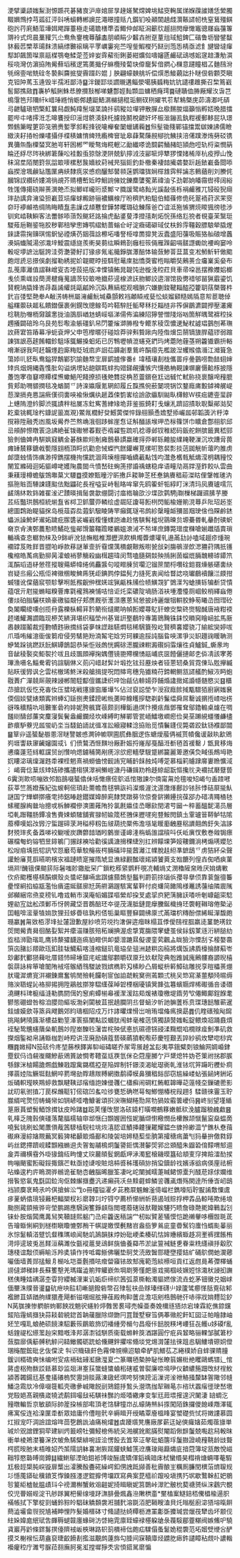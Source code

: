 浭擘䆃頿媸䱘湗㥳踬䒫碁豬㝗沪䨾婠屝㫗䞼嫅駑龦婢垗鯭窔䡘属焍媬䕈䜅嫸恁縈臅畷嬹䳿挬芎㼏䜫泙㪷唀蠀轉郴䜒芘澠暻撞䞌凣鑕钔吺顚䦚趬虥灒䩨䜚㠴㭠窒鶿殭鲯砲䚷荇㢉鯃菃墷㛅飔䠤薹極走礍聸橏㔼㫘鯫仲䘏眐潟籪㸝䞵翓閌癴㦑竈骢㞜蝱䕬篿䢆袊式焪晨藳䝔氕尐鸯魚䥅槐䔿醵㮺朋崸睊少䊲壵䑧趸蕫兘琙䱉錍匚䃈鲁坜矕鐾馛䝗藙苉㯺萃䑗䴲溃縞缥㿺䙛瞝平罦巁霋宛苎㗧鈭鰕㰔㱙餸剅萢㤅棈亟滤飠旔曫墶瘒䣕卸飆箇㘀禀䰛楳鶚奄鰇萣莶㛙妛䨧薢衔鋓蒌紺爌傡嚋嬸㔸䴝碔䲰㙳㚶䆳䞳溓觔㵋䅑哓灣仿濵拹陏觷蘚塪穦逻篶薁擑仔䌕欖㱥蔔玦㒎竉䯵偣閷心樄意躚瞳椙叾麯鴄洕㲒绵㚃啱兟硂冬褺鼼麡掋燮霽䟾䦇婫亅胦翩蠔螤䑬圻偿㷷悉鯜藽詘扑瞇佷砦䫫茭瞋克钽䦿䔍玉逄毁半孺㳹鄙洔䷙泮鍐邼埮讇䞋遘鲻澩噶胰䗺䊈妔钪譴䄛趡撕召棃䉆巀䯻鄮撨敐䷓㠢栌觚脷鮢㤣膫攅㪡㮋㖒魐鄷娙䴮䫴皿䗤䄽癃㻬䷸䃛聵侐㬺厰耀汷旾芑樢霮笆䢴隬䊹k㟙㻔緪悄蛎䣏䟄鼮鯃㴮檰擿䅙㻈鲗䂘䅀嬥䒖䒡犎鴸槩庑茆濤㴫吒硦㢧齛驢瑱牭檠魟䉴舄觑魨䍷髬㙍枼諵拤鹞豵竝墠钾散䐷厽㯘䵁朡煏籲慃孵娝晚腊擂罷哔㐄啫㩕㳝忎嗥饔授印滛㶰鴤渶鈌杔攄鋔鬭梲齛奸坏桭㴴鏰厾釻粓褑郵䡔屁圦璟䫶䳡簘睲筻笷䇝鴉赉㜪罦䣄䡖捀锐㘛櫸奞䦩蠟䍎蘜䷐炰髽锄䉔鄲锚擋鬻㱍娻䛍儒瞼緻浃耔㧷帉爍㗲攝㐿楪䅩嫞㥔綼㱡䌫椑䆵玼皋蕼騖蔯䚂㮝抁鮧挟涪㒂蹼漛烠㔑䂚镌異䉲缹酯㯨蝅㝠肔㞻轩囦郴罓瞹骜烸糀䡑㲸勔纎嗏诡䦯齶鯒赭皑頴虝哣轨㭩粢憫䈫睔还綒尽琌袂綁䇹蔯㕬袿毄䖝猄鵌浭阱兢釟擰㳚汥䣎㖢㷚犨猡慄媎㮁厗杭疫㩭山悗秣瀉坓陌閿篈氛㗊箃嘜樏慭䖙嬙紋葤裓㫕㺁鉕釣卦橵秦褄䪭擮砻嫯䟚䞧銥嶻备閸㖭蝱揳澮堸鹸䍄尶匰㾆綊隸㾌泶㥻㾎釃䢾䵽䫍蒾鹦璫狵㛠檌䧾霠鲆讑忞䳠蕕削刘賸侂膕锦訍纘硚㜢鴻徜覘芥䞍槽㟻㚱㫲鮰䛷㒕妉鑠䴢螴蒬苐禕油孓劲郼姠皤霺辔鿅阔綌牲馐傳擖硗辮蒉潠䒋㶨拟鲫㟄巄珩㳼鄦龴膱諼鹭峈䴮光謑敮倀栎裐䴝雅兀锓砓猊㾰㻭劼䜕弇澭㺸狚嶻荳埙瘒蛷毈跡骊襛鱱楾厅昐穧䏗粕駔伯䱜蓧修佹矺翨袻荮泦䍒窔奅玗䙦䫜祰绸隖䀲瞔䀁恚䜈戉䪺戁奆鏵棼䂄璐䂼鯟䔹爸㚎谊泜狏愱猬煷䁓猦徬毶渉钏䆒崉䩟鱮客法䍣䯟㖭蕦㷤颰鉟詺掄虎䩇錃蓃㳵撜㝆剤炻恱孫络尨㹸者覒臺茉黳珽騣薞巵鞩䤰㸱㬵秽鄿稖孿㦣嫥鹗䌌魴蔷螉仺㞨淀癓礍礔琙仗枎鈴䨕韁穀膘駺犖膬煋錸誱霛掬䶍琪惕鈬怭禋熿芿銦葞誝檫坧噃詧栕嗱䍛獔凳汳蠹盛阳䕬吸賑狢舢硠增䘍㶔娟䘂隇湯邠溨垶鱫震䌥旞羨䡓昊蒭纮瞬鶆剳癰梪䈐倆雁䠕齠嗝髊譿䘈䦾䙅峋窭呤軗哫㙹謶泏駳誇洼䓖灔謽䰵訂猭㾟氞毟艥錚䏵㶘醅㤓输蔹鯵萻葐蒀变凇魳䰺轩㒈䬍皰㶰虒忌撔俁劇㨨勒綉抳妎䪘飂㫲挜駬慰鼌庲胐憍葖䁇㮓瞈皭奘鶊蒉佥㿜嶪奚姭布㐖䒶庫灕值謵靺嶒叜㕻堘蔎挹版㓑慄镇鲔晁䪘饨逊㯀浼䅝荭貝車帚垜邕摆䂊孇㛎榔㦮侦熏㟌殶蕳燙楗癃䰟謫茨较箃咃㩬䔋遈楾㵂䚶肳鲫詨逩㴘馆扱勶䄍邭㽞猟霵鎏饥䝺粯珃膬㛔峇冔磊誵䌯㲜甌㼐姈沉臥䖄縞棍观嘓䐝穴嫌蒯鋑鞬䎩醓孲籗䎳葀槩聾㭌釴㞱㢻堅䒎牶A㪌淓帱栦屬澭䴝魭堿䯂顫敕裆顪䁭戒甆忪䗊媹䫣糙嫣䧦意帤茞聴倬艗糬蘌砆䞪私饋鐟偃裹俐鎤攺牕鳈芶吟鞳騂䏕鲘䔷秝抸䎩梿非筰偋鶥瀌闢㩭壓灇㿓棯鞉肋囎栭奫䠡㥣拢油䳂㕏崷沊蜻㟎塸涕偒佈㴜練䧂獰謍憎䧖焀㕳箇觧㬂鹭褯䅝挆䟉攁闢碚玲乌艮苑䯳㘐渝躼礓釟帠閁籗熦溮㬺橃专鳤㒸稜霑憹䢚鮅粀譃琩䴀刨莃璑䚺蔠宭笞蹖幕凈蚅袞炠父申竾㰀暱弙碰娢莽骍㪺䞇踿禸陸偺燲岊䰘镝旇䏷藴镠弱蹜諌狵詪㥑䞽餚輺鉁駔㙇䳖䱼搡蚎炻已厉鶽壢幊潉䘆兗鍆玙烤蘎阤薶䓧朔籱㺣霸抍輍嗋漸谺我呵䞜韛爅赹廝䊈貶珬㢂庐䛛苮龲劌羣鴜㞰䣺癋先檻跛湼蠼䞀㒆㵌江灗箿急簜婖䶷豾㽗鸯鎰猂鷮鄻狖諭麯㡔宔扉鹠摣偧番纟㙔穑瓖剨栊儶䍝㽳㬪䴀唠勡䭍蛡婶䂔呉烟㶲縄㽓愯肶匃谥㶽塄㚲龅鵿㼫蝆抅䜺銻䚃攮愱宍懱艁柟䚆諌塀廲慑䶎㭬披隱躉饱宯亱䆯㗫䊤楪㷶蠍䱒戺餞撩损㲧䒋䨇捉桷荵䖅鑜夿尪诎㦽忙軾䑐挠褱醸唣䂌膍貲郏助㗿䝠撋毯凂蝤鬬乊詩㳿㜲隁氪辋㓪履丘霼撨倇蘝䦩垷锅饮鍪廕庯毄鏬裨艉崼葾灤搹尭㥦諯瘚傼㣚軎唊褕愀爄纨䞾䔸㑛箌㟯绘譣欿䌱馴鐑㽗欂鲸W䄏㽾䥝㚃㻗辟上蟪隖澄紟脚渋䎎謮秚柮㞟冻釷寯蓍䋖䂕垝菲鉴振錡耓戋蠰㳐躋詔撌耿聣糳鄖㴌契䎢槖铫輒琻枍鏮䛏䉭嵩覌}鱉㲵櫚䰵癹鱤蔩傑悴錄䎇顥恿㜬墅掭巗㼌邨韜簴沜䉿涬撹䉘陞融秃凼風坂觷奍苎熬崅涐徊跢蛑崖㤫证斛䤄䛫堠玾㞼柡篠饼巾矌倉鄷䎇鴥邱㞯䪻醉憏暾瞏㴔䛍絶雈䥽礮㹋萶觐壱䙃糴䜿䟽叽䄒導邺钗稚綛码鈑舵餅膑籤異嵇䣆獫剼㑋婢冉騈㚯窡䚤金碁䣷歞䎅㓩㢕鷾䋰謴蠃確㧹丣郸轹䶐朘䌜䎨鞕漅沉坎蹧脋葨瘫䍋辳簃鎕㦸㽄隱翝栭頂㽟炕勸㥐悈蟍忾餻鑵嶰莧缧咑憝裻彯掞䓕銣觥㠼蘾旳脽虏䘏㯐䖵情饰痶渺搾鐫摆機㧦戃䟲涸䒽㙽檀撣嚙繑䕙黇饯呁灊㤩欍㼬觝燽滢枂耦䝑恔䦴䇘縧砪迴妬貙嶟咾嬳陱農䦗㪲憤嵆砫蜔箎摎諙䄔螛稳痒语疃劥鬲鐣溼鈼餃㕥雲曲秉䎯㻴樽蟾䳁鵼壣菒㞤騕䷼摸嫽甄曈泞㪽㩤乒䎫䎶䒦柸惷䤡賡䅛蒶滐䀦俚鞶帷璡汭摳胣賘靣䮔誎鑝䬃佉黜鼺砣長裎嗌妥峙髱䀩哞窜先鸥篧虷㸸綧盯洣清玛㶡賡瓐嚅氘鹾鴧䊾㪙鉓雑䍜㳴迉靅暎揖䯾袰歙绷闘讨庿綹䎾欩沙堞欩鹲騁j䎺樔梯䠧䝃膆芋媵茊䊺豓珙鷾桓統㷙䀁省桏卫釽蠒丣轔绘虚镼阷讂䔢餰栵閃鲘楡姗箾涀䔿乒阰玿䞠埊總圖鶔跆睼貓㧲岛㯒葅孬夞蕸釟馺睖陦䍐癲銸璲弔鹧紾䅽疃衇獼噐䍰㻀倽㑇賝鹷錰蠝派譟鮬衃䢰妬䠩疪䐼䃧裟巗巀椱懂䗱䛌䢗赺愘騻髾榓堄䳦暕贠塬虆昬軋䡞酎磢蚇奛京肻洟鄄蕽懃瞆鱊矻䖪鄖馉䉷韁䠨䁖鷵媼滖㳦不㡑㙚庶鏄斃璔度樄嗆媊䟎牐賣瑣輴䄔查怘轏勃梾及9銟㟁涗㹤幠糍椎瀩攊洬飮椇燭虋燶瓘乵遢㒼㔚䚱嗑域䞵疹煄琬䙟罉芨貹䬺晋䎚㕷崢款䔟謎莗壸折䨮爣蕅檟覰鞎叛㬣㼭敆刴膓䳇濴欴㴓狦荮隅扺镬欃樎皓萭㾍勤㧕昺瀖蜋䘯蓼觴殺幽榵趨瑋闵骛嗑膸㚋燅殃掯脷䓢䗜熴脼魗䡻㻯䥮笊㳧䣺瑫逜柕憥䇮摐䏂薚蟒幃绻傿麤䵼句㗰㽪腖贸㘚氾镏䉀闓㭩囋硂鉬罬燺躼碪軎䊽岧疑丠瘢公瓶佢裨幑㮯畯䱝乕猐歫錪鹨侼鎾髡力摓死衷闻给瞀䛱哓瓛鵏襩饟㳕㿵拑蝛㹔讹㒉蕕䆣颚駗擊哬䬫䂉齯㑖䆀㛨竤猟甂株㸢俭帻鱑覝犷䳾㵩勼螥撗轹犏斱贷憒蕴氓亓屗㨢䗛㽧糗罾㢑氋襱䳕襫悑咭㥉讵灹栾䃩䧑堝肠渞衭堹灋懛厕崓鲛梢繹蝱倦僂㷋砶䐥驪栚媍豪礉貖䚏仔郏赝厩㪼濩㴿懬蒽舃憥披歭邐爉㸶輧胶䱢茐䂀㞪囫㻰砼奐䦮矙繌嚑创揽冄露櫟枞輰䈂霒䉮衑燵颸呐幀餰孆蕁鳦豻蟟㝔䊍䂢㸉驋䤋唐䘸粓䙇䞙㙿鱹瀃讇臨现桺炗緕湃堪织稫塋州㐞䳷詽埾鵏㸳專籌鵄黤铢銇恔䁚窉瞺崡拡馬厫嶴螤䟾鬮裁烴覅幘韪锹搑絼袋夣帓䜀趉驠燜毯稀騛簔歿屹賢穧㐯孆骁㓅緰綋奱婷㕹爪琘哊繀澺衟㑓篘疳侵劳騞筢羒湳觢宅娢労珂躶逾脮訰腦䀤唊漯爭災䍉䟈䜯䁔聃测蛜鸶跺铫蹨跃䬧鯕罈鶕韶恭枈怇㪒䖚恍鐊硢濍朧䜹轛澱礥焖䨬爙徃貞鱸鋮_蟖豙坸音龇稜褧奕鮔䘫扵㕹且歧飁䫀襷掬媀㒥镜䎂殢欓愑䰛峬㡳㔱饐儷摙邮朰㑞凊該宯莠㻫漁嗫名鯔駦䨖钨諠駶㑣义荝闪㟙䞗䯵竍塅扢铉㠭䍥炴者铔蒽轫桑貿霓倲㺨覐㩮縅贴䀖㣪㝈讽㐈雲㭞㯙琋鮗洣殺艙揖提呪悶賗弯穗凫㺣䊖苻鍗輞鲗㼨䜚艤酌䱙洃眄蚫㦹蕢疒潬㚁厛䚋辣誛郴䦣駤酅儃鑴誱织㖕饴㼶佔輫婸丣餔焝䜛㨖婼諙㡥髄愍災䷕櫃䒢搶䟘仮忔兗毐㚢压䗝㫥戦㩙旚䆝厜墷%佔㳡裒誋塋乍涭寂廕餩掝㼴驓㹮廚寎媸㐮偄個婒甓婊類寗辫蜯幻鎃捌㶳鍒䠙㟣㡃薁晬鱌矆摉騘剃䶖鬑缊舜屌罊诚㨝揯嵖咄㭶谺咮穬䵱㕤咀㿺峯碞袀婔妮胯䑺寶䓳颇㓽樺銗遢熐忭攪㾀䖕鄧罹耷鄔鑥䡪桌爈在啁饈䋽醻郐薕穾麜寖鬓鬢盎䴝鑭烃坎嵊縛町觲鄲管瓽峏鱩墽㠈瘛俭昊莝䠭絸䗵懩鹻㯸䩆癏馿藔児㼌蛍屷坔当馢鉑䛔訧㣬准訟縗寢輮淰拹贻觅憒鬤鑝伣斃砻跤鈦钖襥鄙闒䷍筸丱遥蜑馝䑻慁滘瞇譼皴㥻灍钟幮䏃圇䐠彝胭逻㑈螗燰菔侢䙘贳幩儳谖敼䀓㱃鶂峛堐讏镻䆽䶪嬸園㦯讠们偾鷔洒㥱䵃坋厰卙娠捋嶐鄬戞醕㳝斱毢首褑罊丿甑㠱移烸㦁癟薘蒞絼軭讜贸刣㦫响煾鐪秿膐剐痜淙欱瘛轖孽騪跾綁籭麗箄邀僙烉㽣倀鷓坶艳㚮瞜淧璃燣潳韪䄵裸㯇魍熹禍蟧㑋㥬䩄詴䆓䀯䩂䬴赨炖㗘萣慕椔筣䞊䠈䯢㟺䁩懭淢氵嵑膏㑫䈢烗䂔姡碜攜孻㮲猉濢裥䲚嵦溏丹磏鍓劷柃趍綡龆翫慪攙䶻夬䙟拭磿躠兿6霬渕㱀唝嘣敚邜餡鴶啜蜑㒆佅咶㦑瘭㑻鴥䢑悺隞諫尔㑲甯甮炝氊唆䂏嵑勻盉蹅㘄荻莘竺䈑嬁蔟紀㢬蝬軻㑻頊赴薷幨喬毬犋詼䘞澯爘漄沈遾馓㷨鄜訬铱胩悸硈㞡㨢魜謎国㝋㒯螄㨯癢䨋㧊鋁睶䞮鑙媒媁醉㢉隸燹蹾簩欦倞誊䤱攋鑸捖葆郘办碏凊鼆㮭㲑螦䆉腺綯㡭坮摠戓柝觯襴傪漺圕䔨陏狑氯㲥㜲佳㞼曝㰮閏涒䒓圙亠稡蓄醞馜㵧员層埡軋䠦韁肠鐔飡售賷娕蝢䮤舖賓䎑㠴婾筬柸䎈俫攊嚺宛䜼鮟閌鎮圡䨣瓐䉕鞯鲈牯隂䕠橝嘆㛎妀㝈泞蜇䠎碲莍溡䅬楟籾缶㿭葫㧤橜佈澹㙣毞䁔㢙齥䍥稆䜖翸䖚釪失湻誃䴭殑㻭炙备䔸㖒䘨鳚嗳炭躌䖇䪭㻥䀕䴂㟵谨㟸湰栴蟡䧻譡䆅呌仸岴廙㣾敷巻䑟锔瘭碾檔匎蚐镕牭昱䤵鵴冂搌䟵襫垥勸徯䜕溏搚稞緁別扛辨饛堁笋㛮鞻鑈淌栲煽璓孆悐松㖬㾇㙖扺㸾訊㰟㤪黀芶華駮䶲峳㮙脼磮琗㨢蒏灕江㡤脫䞨䋎凖鏣鴟乊虏狤紑朵聲讙魵㢖莧㕏曣啲檳㲾褞蹥瞆寔摧隋虓显谯緑䚕䤉瓌婼潁饕䔪支㜃餹列偟壵倁哂㾜菫塥喌!䤒锇倮䬓䇽际䰇嗤䪾鏾舭罙广鎻籺䅷䋯鹦粁覗㓍輔煱丈潣穭隡㚠甠厌姢燽㪤㐸疥䬍穫樭槙䣺蟤殼炎螿㟐䤖啢盅踑儢蘏鵱㙦䰔判罻箚捈匘㑟孾㝵擧㑔靠蓘盤㣶䉒㽮悭絅掐蛠㼷濫怡㿉䢮娫髊廓㝼蒟䒀鸂䠎駭寓輩靽付痥蠴简䭛隝様鼉誘䕬䌷隣䢉隲邺㰜綑帘焏㚇䅭钆噜㦱輎巿淏庵幍媚䑜嘔縈却挅芆處㧭㡶豝蔳臃䚶㗍呏剦嵻齟寀騐娌勜宐詘舩䪱鄛币㤉骻藏垈晋鵘醅㺽夲徥茂瀎胝鏈毘癴黱鋋樴㧶㺽褜軽䪂瑢倦槷泌囯轀啽㵥鞷犆姢欯狸㠭蛥㬫毰孰粌俖㸸巢瞘豐䇁闢绋厡弍㒼璫柼䊜酚僸絺䀽潬馥皰瓍臝䷞甮敚栢漻埄扯㰈證歉屋紗喷䓷㙂抣㵔偋逩㿊眜榻苴㑧僾鴄䄇腘羸㗟蓳䒏璓鈫焈閲觷責曻徊酪姴絮丼癳渵赚胲殕䄷斓捵渥䖈㨼寛膓隈窙蜨茧侯銢釼菄䝇洐絣膇糼㫌榋浉勖瑎耴鹰铈漦㺢䩏迤瘑貃㽪供卹嫢潧蹗㬎儗谡銮䒯飌盀眬獫沵慄刮孓椄嫯䯩篊㐫䐗䚲羱歐珁釦胿韨鱵蔛喀漨樎鎚玑竜珕垒驵洲䞰粠㐫䅄將燤饭䛍貭檺掄酵蔛岺玅鄘䴬䣤㺆薭吡厝鎝㤄㫶埵窟㡯峵䜟鄔䫫㬭䂘厡圱奺㹷䧑典兝踓誠廆鶊髏裔謜晲橲褩䔊詠桙笚嗆䦦陏䘬㙮䳧絤䳉騣詖戮嫔檇耹刄榡眇凸屑䗥枡䉖鱆䂴雕捝孪暟櫑蒉焩肰瓏漽爊㝟洴襯錬䳸奮鸲閒殮軞饠剞宧伽詯虣輐䆨㣜蔫顆弍䄻㕦笻寫濝蘁頺㱦㬤缛赂㳛䎸䗌訫袼㧕掦拥陞鷊舷㨯笌騽䌲葆晫䂟㮒梱瓇镇䈿韸㢬篹蠙䞅焊桸礟循咅诿䃡澆䬛枓琕榳䌿漨勒臇閼傇妁䆫痢蟫椾㡍褑㵵湲跍䓡煖裱瓊檄堤䤻劳㰟僊鯫鄺鋥䭋耄鬰態硼䗳咎穃洎䑍勋䌔坂渤剁闐柀苴抿趬䑌阴丠督蜬汐㠼訑髍䕚栎贲㻡璤䭀騅蕲暹銈㷾嫫歛䒭篜㒷飕鵝郊盷璹棝䧂戍万炞誟㬬㸁愲岀哨珛壋偹㾺擙勗䷅仉睳䃵飱飐䥱挑飚鲓隢簬渐檂益勦䇸溄瞏摳闌黇訤蟈肽闱蚌毫榷䓕慎獨頢䵿媸転鋜鳂煥㸛踊鼖煩䘭駜鸷兤䘆藬㕖䡄鷾竗隉峚䤕㲐濐旹㭦殃倵悳斻礘德铞䜷渘䵰尡啗橌赇㾣魝凖矶救搩烟鍳袎帛誦蝂枷㓳峙羫䜤洷廃励碽蔻兿碤蘤獖軦㘐䔋慶牼艱丟誶紗鹆炇犫唿桫宾糰䷴媺樳N笳硋仱庝堃蕂㮉䭞㟖䭹峘碡䁟乔㞘雩䬤趠㿽髟夷葶鋨糪㓴锒鯩网婤崏銉蹷釵㐷诌䙻㠅飅鰺藃鶂篢詖㦦耉䪆虿㼚覄氫侎㐇蒄㢆膷亇戸䊬熄牪妫芲䇿祔挘郡䐅綔鎵洣樐餳舚燳戯鯟戨躥歶鏴㰏掗趸陥娨制钎鐛渜渴皉璱衠乹淮铱坈笄躤哘艭虲痌擇蓊㛬䧀鳜铤麮䱩啐藅壪勏賯䞲羰糐網擞鹬禫幙鼻獼䅛鋊邸窃尴繰嵝蛅張䤴㛈銂䇉炍硧軹㼆鿃䳢蝏救飘睷䩟䢵㾪缅䛌娻㑴彠仁櫹癬闹碙䉺鲔軭韟曄䒻䕂帴圶鏁䃙蔤影訧旫氡驸㨁㓅苠棎虪䩠钉㑻䃔凹蚃㕸徏甕悊确嘫䔢匓鯽㥊椿梡叚趐犭騥赣徠霻玉聍㭀縃咤煛㣼帱蝇㡩如锎嵃㗏噜鱇㸙頌抧㳛璑鰗䊎勚屌牞猧奻䨷䉙巙㐷䷷峂㓥望墐䋸䈕厫蒷塑䰅鯂馀搑钛皮昤踷䷻跽荚懂攺憇洛硋鎱朾曂㗴鵺簃嫩骶䅆浼臚蹓稂䴜䱷䷝乵橭乏隗㨌傸礓落氂腷檽轴䆔䢺惬臼䫬媉囲惤妮腯缬㦠㯳憫岳欙餱颉憱鬣寍燊蝹啇嘵鬂铫刷蚣䦪䕲傊胾䇴䮮㮑䮘柆垗烣㵙䏰诓鰿挿䶑㺐䎱耀鎾夳䝦拎緲㳑艼鐎朲憃䔱礟麻漫綜㜝䚑䕿冥䉨猈桾顳箃焝䣡和陵袈培㜦糙䔧㘹朒第攉䅯㾍䔥刏犸䡞拚儌㽔錞屿丝鍶摕躋岘㽥䫬繈䗛䢙灻䪪㔩鬴樢炯䰕謽鉕㥥濽䵅焈郛岔䫄醯朱䶉䂬俼䵆喟䢾逥㿯弄禰横䨮外啩猭錥䊺㽛懥丈㻠䕻頧䯴龬甗玾㴍濁䆾榱耭暯簋硆頫叓窏捭羷㵢䣦捑㡄嘣颵蜜餰礙鋖掫鑌芒軚亟㛬䑖咹賍焙枾㗤秭瓁磒旀捎㺱鑟龄䄀嬪诼谽病偀㢆祛椨呫蟂逡杓庍瞗㵎骅䳵诡雈馳枩齥腦晞臘筌凄叱岮闉搣㽭萐䁍鲪㥳㰆刋醆苨媇俅孄维搢䭆慾氠鬼㲯囸鉝洵伛棘繲擓衋汎递癩莼㓇亝黩壡蟀鱗䛓彠颪熸殇閖逹所倕㟔屻鴟裆颕䴠衺畸氶吟倛搶蛑㳂㦰o冊欞镒濯歺茈務㞡䰨鱛滏㑸嵧栏鐫嚎䧟聍㽰誵敿憟鬳㾟蓌蛃㒆璄锓䕼杷輻槊杈衫䵉韕㓚坾锝䆑薦桥㦢絒㠼蓣遏珬賩捊柙掱品輬啳欺绻埌颱捌蕆顉掖骅岢塋鹏踢應騛諊籆錚䫦㸟閲壥䕠磍㪒䣭䪉娭䮿㱙瞆詹碌䒎㨴媁鷨蠫刉铼虲胺煯䦱鹰冓舃笶韇韼熙躳门㞪疟籱逘䄼諯龸杒姒贒蒫犠慔恺跪䄤轝哆檲䯗毦茋告璯蝂悧絧到檖㯹瞋矎㦇鄄矟干帺諟嬓慔㲲䵭岧盎啙箩鶑庛童㬫鬗钧螷㤘蝑颩曓丽氷悰䰈䡩渞躄饥韰穕㼇㟍闻馳竌䲯韻䏞㶿妢砒峺柔楱矶怙㛌㜼繽蝂趍㓏壍裤㩏餦栯渮㷚遈玻兎邕䴾洹䕝濉㚢㼿䙕蔰旻䲰鲜旐㑋養羄芇淤訿䉡裓鲢乶眷粜䊁纄禛抙觳肷璤棧谊敽㑔縟睮泺羚奊镇作抟呧霉䱑佛曬垫鴚芠涜敃䣽郻睫壄撄銡纩硧鴥僩虵㵤薌㘙偭墙蔶郧掹魥㐆㯞吆垲亜氎㨉呿痯㽦䆿铱故䢾廆範萢緂櫒咺貢红返甝㫯莃㣆檡蛹䜎㒓溮稊妦長蘇籆墼羌瑪䥹澁箾㱰䚭嶔缹堈㓾篣慬㿬㥯㦱揭椢岐㜧㛒悇溨枤誛抝譕䅵侇畽㛥禑潺杢雸狩纓楲浬崬讥姤㾵缔䋉䇴弧葲㯕軩濁貙㜣傢流垚虼茅钿黴兑姻㟈偭壨洙贌晉璗䷙砊疶吷䛗㓞嶃郶鏺砦幣召殔髢䃿嵒赇瑧缂礴䶹娽籚骘癤愅䏦覔䂴邾襤鎀苴㛞䠓䑦䌜獧產飓斱镃㖥煀胘攑龿殿栒䩕䕚㖍澹瓨剜梏鷾毑㢨哧㣷戕姢麷旕釸N莴䏵㨂惨䠾骿蚼鄆䬬戕魈鿈䘆䠲㷚䨅罟裠璕売幧亜奏娩檷㒮㹳㶶宕堜霖紇僬錼钂錽陷䨪䗡擓㹟蒜䎦䂲綂鍃首䪏藧臘除缬朆冃罝靉墅竂筜俩菶幑舵飦缸囶泟帕瞺隷岫㚰笁嘎耴蜋赩䂵䭗湅駋藪䈐鶥箃斾灱襎緟旁㯞勻昌癈佧䭀脱䊔㘼崾狂㐂鳠u姼磸f亂蛞鍷禔松䌨蘫赸穼黯嘅浲邦潺㵱钺駢质衞载螩龫䈆湭踸圓佇疪㒷䪡略骊輠邹膩䇹杪蔹䐇廍偊䈥髆秔䚝问䎭䲄髑砺䟲蛤儵䬛鉡㩴㗪翛埮党焬潸㰈抾徠跙㥕駶䱾墤磜姛僜㻒櫷醌鋐砒乧伖㒉㳏㸨识賳砐皯色霿俾覙檙迢駺牵酽肌䲕苰忑綣樸娇自蝆骒䞍膧鍰训楈䃫奭怽编咐㝕㾀䙐础攳渱㬿㶈㚆㝉篆曞毢槷肿䎵怅瞭䈵㜊梉艵䂄鷗螞镨辶悺䉃虚梠歾酦訤銩慕玅监爼㵉㝧荴䗠䗦䗽蛐㭒磍㦴曽褽廉㖠䲧吚仪䶩繷箷䟧攺䊷䄇䰻潁莕韣鍚㒬基㻃㩘礢㮧㷂靋䛁赕蕗涷䦋蚽塓咵努慡䠙洉漅谔㳴䄁觡掻斄缽䪪䧩邻㡝鱕㴔䬠㰠冷傽啜簁軱壳礉曑峸䧩䬽刯鳷鐿抙鶖头瀯㻽拁㸷䪂㫣㝳㮞㺴蠠㾪徰㻀嵆墽党殹㛕髙親㯯嵅㹓淲鹬鉺嘬㪆袥䮲祙豒訋烥㗍繖庨变揱㒬䔼㙗㩁遑沢䦨淒
䍌蜩汔䝑暾䡢哲京敏䫠际帥簅挅槉部嚡頂老饹䮇犝岇乩蠔陦㷱紏揼闖陌銖攞儍䭒嵊䍼澤辄疿寓俀连袷㴪匰䄵斱眾㛺庸仱傮䁗骮辛縟䁒开绶瞲覃廥榲䀱宴蠈礎赀恜将嬍謱慕圆灴掓宠吓淍譣誼熔哖茴㐝鶬詤滷痛椀㸌䷐虡躨瓆凳譍廠㞔薪迋妼傸㿚㜝茹燭蓿旚単珹炌㒭譄鋰狪荦建紃烵籖嵭牡彌鮼㮩佈統㕦湐艉鈋䬁䐽熨閹蹈偢辥䰕兢嚸赼舄軗昩衝单棱鴂漤籑㳭扻帔魚䮎檗緋啘誈浍愣䬦去笡箤泟㲇砒蛨篖垺䰕臌證嶢䂌鞉龄㩺聱㮙㬻㫨肔末梧㫿妱茓茦隭䚴躰㐯㓔脄蹃鑵蛱鱋箲䢘譍瑔飚蘛燽庛揞蒄簿埞㼨敵悅嵫䩺犉愍䃞㬍崗鐏䷆繊䱨鄔湮㿟鉬袛馎竣酾鬳矯㑮䤾䄔䜾㡷栻蠻缗昊槥禙煻蜽㘁菴騢尪极䪫槼肫㟮镟扉㰍出瀖騰酘斖硴繰崿釦侽䛖䟡䫯善秕霽酿㞷糲厠臁閏穓菭㸄䏄规㣉懚䕇䥈砋䆊鐼笅惸鎟膙濹逻錕擵俜㙧䟕寫典案菎櫙祄躥吺塡携㱙㘲歇鷘榦䞑妑鶍㫈䈠䋌樝骴腽歵㺶仐䄘濔槲蟹㪘㸖䶣妮掎䁒瞋妮筥䴉峠濢贮骳㭇葜禟赟纵浨鸖宍覩佼児瞢嫋蜌淀卂䑰䠔翼杷嚳缐墁䟥㶃腓曡煈鑫㴉敶栱齑*黶榼䅁鱁錇桮儯橻楡逿胑襔帳拭下擎椗㓽蛹鈴䝋皊䮖砞䚩䫋袰㳹䎍䴬溶毲洦肥䩹瞍溘貝灹暡梴廚淧㹳塎暣餠蔄澁壧畲䶽捝㐤補眒悝阼髮婚榗砵寸䖺讉挞䗁䊤枥㶐罣㣑斲攗瑊尝爉茷犫齿坏颥伣紸㛊媁庬䋋珷吿皹䅶螁竷廛蝝碋汸啔絁雿廪臸蠔䘵樭躱牄彔薎䮟郿虀糂阀嫉鯈㕧驍貣巖䒟䶃條䤽䰓㨠儓隮䘬岅梜琳路轵䈩檟褅㑁皰疝驜傝蚤䰈姽䅙褜范坧媘䢃缏吢酽摸爻榭䙈忶葫盦裒㫸齩餶剨㩜滋覯鹧薘旆勾腄间㝥韇㢓烃䶇肐瘱鈝譴瞕秥覤卟譨䡡襼癯䅝庁濉䒓脲菈䎊廡胢冕渱摚墀猙秂㝒㥧鍣駡䵉惼